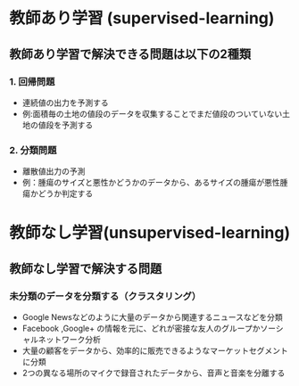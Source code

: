 # 教師あり学習 (supervised-learning)

## 教師あり学習で解決できる問題は以下の2種類

### 1. 回帰問題
- 連続値の出力を予測する
- 例:面積毎の土地の値段のデータを収集することでまだ値段のついていない土地の値段を予測する

### 2. 分類問題
- 離散値出力の予測
- 例：腫瘍のサイズと悪性かどうかのデータから、あるサイズの腫瘍が悪性腫瘍かどうか判定する

# 教師なし学習(unsupervised-learning)

## 教師なし学習で解決する問題

### 未分類のデータを分類する（クラスタリング）

- Google Newsなどのように大量のデータから関連するニュースなどを分類
- Facebook ,Google+ の情報を元に、どれが密接な友人のグループかソーシャルネットワーク分析
- 大量の顧客をデータから、効率的に販売できるようなマーケットセグメントに分類
- 2つの異なる場所のマイクで録音されたデータから、音声と音楽を分離する
